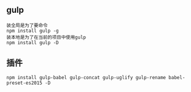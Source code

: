 ## gulp
```
装全局是为了要命令
npm install gulp -g
装本地是为了在当前的项目中使用gulp
npm install gulp -D
```

## 插件
```
npm install gulp-babel gulp-concat gulp-uglify gulp-rename babel-preset-es2015 -D
```